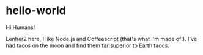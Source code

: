 # hello-world

Hi Humans!

Lenher2 here, I like Node.js and Coffeescript (that's what i'm made of!).
I've had tacos on the moon and find them far superior to Earth tacos.
